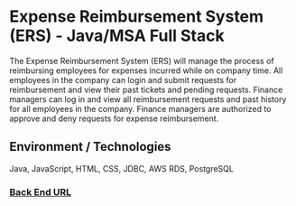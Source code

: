 # Expense Reimbursement System (ERS) - Java/MSA Full Stack
The Expense Reimbursement System (ERS) will manage the process of reimbursing employees for expenses incurred while on company time. All employees in the company can login and submit requests for reimbursement and view their past tickets and pending requests. Finance managers can log in and view all reimbursement requests and past history for all employees in the company. Finance managers are authorized to approve and deny requests for expense reimbursement.

## Environment / Technologies
Java, JavaScript, HTML, CSS, JDBC, AWS RDS, PostgreSQL

### [Back End URL](https://github.com/maustrauk/revature-project-1)

